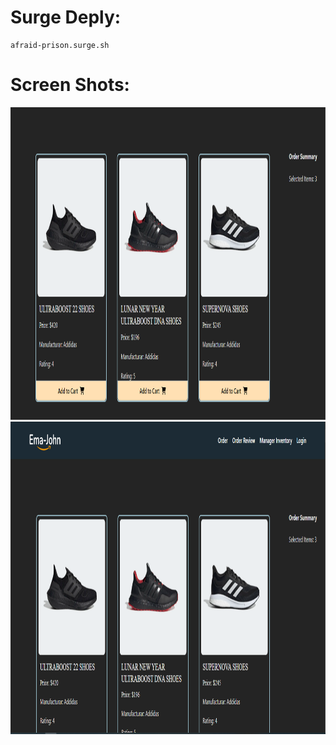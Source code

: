 # Surge Deply:
```
afraid-prison.surge.sh
```
# Screen Shots: 
<img src="./1.PNG" style="width: 100%; height: 500px">
<img src="./2.PNG" style="width: 100%; height: 500px">
